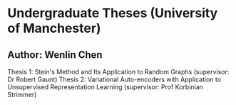 # Undergraduate Theses (University of Manchester)
## Author: Wenlin Chen

Thesis 1: Stein's Method and Its Application to Random Graphs (supervisor: Dr Robert Gaunt)
Thesis 2: Variational Auto-encoders with Application to Unsupervised Representation Learning (supervisor: Prof Korbinian Strimmer)
